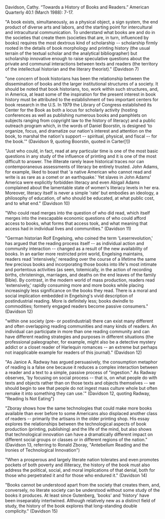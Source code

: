 Davidson, Cathy. “Towards a History of Books and Readers.” American Quarterly 40.1 (March 1988): 7-17.


"A book exists, simultaneously, as a physical object, a sign system, the end product of diverse arts and labors, and the starting point for intercultural and intracultural communication. To understand what books are and do in the societies that create them (societies that are, in turn, influenced by books) requires the most dextrous kind of scholarship -- scholarship firmly rooted in the details of book morphology and printing history (the usual terrain of the textual scholar and the analytical bibliographer) but scholarship innovative enough to raise speculative questions about the private and communal interactions between texts and readers (the territory of the intellectual historian and the literary theorist)." (Davidson 7)

"one concern of book historians has been the relationship between the dissemination of books and the larger institutional structures of a society. It should be noted that book historians, too, work within such structures, and, in America, at least some of the inspiration for the present interest in book history must be attributed to the establishment of two important centers for book research in the U.S. In 1979 the Library of Congress established its Center for the Book as both a locus for scholarly activity (hosting conferences as well as publishing numerous books and pamphlets on subjects ranging from copyright law to the history of literacy) and a public outreach program which, in the words of Daniel Boorstin, is designed 'to organize, focus, and dramatize our nation's interest and attention on the book, to marshal the nation's support -- spiritual, physical, and fiscal -- for the book.'" (Davidson 9, quoting Boorstin, quoted in Carter[!])

"Just who could, in fact, read at any particular time is one of the most basic questions in any study of the influence of printing and it is one of the most difficult to answer. The illiterate rarely leave historical traces nor can contemporaneous assessments of literacy be entirely trusted. John Adams, for example, liked to boast that 'a native American who cannot read and write is as rare as a comet or an earthquake.' Yet slaves in John Adams' America were explicitly forbidden literacy and even Abigail Adams complained about the lamentable state of women's literacy levels in her era. Moreover, literacy itself is never a simple 'rate' but embodies an ideology, a philosophy of education, of who should be educated, at what public cost, and to what end." (Davidson 10)

"Who could read merges into the question of who did read, which itself merges into the inescapable economic questions of who could afford access to books, what forms that access took, and what meaning that access had in individual lives and communities." (Davidson 11)

"German historian Rolf Engelsing, who coined the term 'Leserrevolution,' has argued that the reading process itself -- as individual action and community interaction -- changed as a result of the new availability of books. In an earlier more restricted print world, Engelsing maintains, readers read 'intensively,' rereading over the course of a lifetime the same few precious books and incorporating those books into life's most intimate and portentous activities (as seen, totemically, in the action of recording births, christenings, marriages, and deaths on the end leaves of the family Bible). By contrast, in the modern world of mass production, readers read 'extensively,' rapidly consuming more and more books while placing increasingly less significance on the books they read. There is a moral and social implication embedded in Engelsing's vivid description of postindustrial reading. More is definitely less; books dwindle to commodities; formerly engaged readers become passive consumers." (Davidson 12)

"within one society (pre- or postindustrial) there can exist many different and often overlapping reading communities and many kinds of readers. An individual can participate in more than one reading community and can have different reading strategies and purposes in different situations (the professional paleographer, for example, might also be a detective mystery addict or a closet reader of Harlequin romances -- an extreme but perhaps not inapplicable example for readers of this journal)." (Davidson 12)

"As Janice A. Radway has argued persuasively, the consumption metaphor of reading is a false one because it reduces a complex interaction between a reader and a text to a simple, passive process of "ingestion." As Radway observes, 'by focusing on social process -- that is, on what people do with texts and objects rather than on those texts and objects themselves -- we should begin to see that people do not ingest mass culture whole but often remake it into something they can use.'" (Davidson 12, quoting Radway, "Reading Is Not Eating")

"Zboray shows how the same technologies that could make more books available than ever before to some Americans also displaced another class of readers -- primarily the artisans in the older printing shop. His essay explores the relationships between the technological aspects of book production (printing, publishing) and the life of the mind, but also shows that technological innovation can have a dramatically different impact on different social groups or classes or in different regions of the nation." (Davidson 13, referring to Ronald Zboray, "Antebellum Reading and the Ironies of Technological Innovation")

"When a prosperous and largely literate nation tolerates and even promotes pockets of both poverty and illiteracy, the history of the book must also address the political, social, and moral implications of that denial, both for those who perpetrated it and for those who endured it." (Davidson 14)

"Books cannot be understood apart from the society that creates them, and, conversely, no literate society can be understood without some study of the books it produces. At least since Gutenberg, 'books' and 'history' have been inseparably intertwined. Although relatively new as a distinct field of study, the history of the book explores that long-standing double complicity." (Davidson 15)
